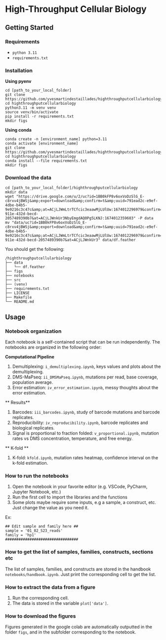 # High-Throughput Cellular Biology

## Getting Started
### Requirements
- `python 3.11`
- `requirements.txt`

### Installation

**Using pyenv**

```
cd [path_to_your_local_folder]
git clone https://github.com/yvesmartindestaillades/highthroughputcellularbiology
cd highthroughputcellularbiology
python3.11 -m venv venv
source venv/bin/activate
pip install -r requirements.txt
mkdir figs
```

**Using conda**

```
conda create -n [environment_name] python=3.11
conda activate [environment_name]
git clone https://github.com/yvesmartindestaillades/highthroughputcellularbiology
cd highthroughputcellularbiology
conda install --file requirements.txt
mkdir figs
```

### Download the data
```
cd [path_to_your_local_folder]/highthroughputcellularbiology
mkdir data
wget "https://drive.google.com/u/2/uc?id=1BB0kFP8v6oxVoDzSlG_E-c8rxv4jBWSj&amp;export=download&amp;confirm=t&amp;uuid=791ead2c-e9ef-4dbe-b4b5-9e9216c3c47c&amp;at=ACjLJWmLtrTCfcic3eaawMjLUlUw:1674012296979&confirm=t&uuid=9c0d55e2-911e-432d-becd-2057489390b7&at=ACjLJWnkUr3NbyEmgdAQ0Pg5LKNJ:1674012359603" -P data
mv "data/uc?id=1BB0kFP8v6oxVoDzSlG_E-c8rxv4jBWSj&amp;export=download&amp;confirm=t&amp;uuid=791ead2c-e9ef-4dbe-b4b5-9e9216c3c47c&amp;at=ACjLJWmLtrTCfcic3eaawMjLUlUw:1674012296979&confirm=t&uuid=9c0d55e2-911e-432d-becd-2057489390b7&at=ACjLJWnkUr3" data/df.feather
```

You should get the following:
```
/highthroughputcellularbiology
├── data
│   └── df.feather
├── figs
├── notebooks
├── src
├── (venv)
├── requirements.txt
├── LICENSE
├── Makefile
└── README.md
```

## Usage

### Notebook organization

Each notebook is a self-contained script that can be run independently. The notebooks are organized in the following order:

**Computational Pipeline**
1. Demultiplexing: `i_demultiplexing.ipynb`, keys values and plots about the demultiplexing. 
2. DMS-MaPseq: `ii_DMSMaPseq.ipynb`, mutations per read, base coverage, population average.
3. Error estimation: `iv_error_estimation.ipynb`, messy thoughts about the error estimation.

** Results**
1. Barcodes: `iii_barcodes.ipynb`, study of barcode mutations and barcode replicates.
2. Reproducibility: `iv_reproducibility.ipynb`, barcode replicates and biological replicates.
3. Signal is proportional to fraction folded: `v_proportional.ipynb`, mutation rates vs DMS concentration, temperature, and free energy.

** K-fold **
1. K-fold: `kfold.ipynb`, mutation rates heatmap, confidence interval on the k-fold estimation.

### How to run the notebooks
1. Open the notebook in your favorite editor (e.g. VSCode, PyCharm, Jupyter Notebook, etc.)
2. Run the first cell to import the libraries and the functions
3. Some plots maybe require some inputs, e.g a sample, a construct, etc. Just change the value as you need it.

Ex: 

```
## Edit sample and family here ##
sample = '01_02_S23_reads'   
family = 'hp1'    
#################################   

```
### How to get the list of samples, families, constructs, sections etc
The list of samples, families, and constructs are stored in the handbook `notebooks/handbook.ipynb`. Just print the corresponding cell to get the list.


### How to extract the data from a figure
1. Run the corresponding cell.
2. The data is stored in the variable `plot['data']`.

### How to download the figures
Figures generated in the google colab are automatically outputted in the folder `figs`, and in the subfolder corresponding to the notebook.
